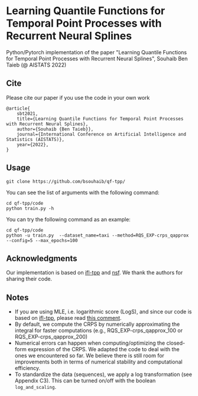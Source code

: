 # Learning Quantile Functions for Temporal Point Processes with Recurrent Neural Splines

Python/Pytorch implementation of the paper "Learning Quantile Functions for Temporal Point Processes with Recurrent Neural Splines", Souhaib Ben Taieb (@ AISTATS 2022)

## Cite
Please cite our paper if you use the code in your own work
```
@article{
    sbt2021,
    title={Learning Quantile Functions for Temporal Point Processes with Recurrent Neural Splines},
    author={Souhaib {Ben Taieb}},
    journal={International Conference on Artificial Intelligence and Statistics (AISTATS)},
    year={2022},
}
```

## Usage

```
git clone https://github.com/bsouhaib/qf-tpp/
```

You can see the list of arguments with the following command:

```
cd qf-tpp/code
python train.py -h
```

You can try the following command as an example:

```
cd qf-tpp/code
python -u train.py  --dataset_name=taxi --method=RQS_EXP-crps_qapprox  --config=5 --max_epochs=100
```


## Acknowledgments

Our implementation is based on [ifl-tpp](https://github.com/shchur/ifl-tpp/tree/original-code/code) and [nsf](https://github.com/bayesiains/nsf). We thank the authors for sharing their code.

## Notes

- If you are using MLE, i.e. logarithmic score (LogS), and since our code is based on [ifl-tpp](https://github.com/shchur/ifl-tpp/tree/original-code/code), please read [this comment](https://github.com/shchur/ifl-tpp/blob/master/README.md#mistakes-in-the-old-version).
- By default, we compute the CRPS by numerically approximating the integral for faster computations (e.g., RQS_EXP-crps_qapprox_100 or RQS_EXP-crps_qapprox_200)
- Numerical errors can happen when computing/optimizing the closed-form expression of the CRPS. We adapted the code to deal with the ones we encountered so far. We believe there is still room for improvements both in terms of numerical stability and computational efficiency.
- To standardize the data (sequences), we apply a log transformation (see Appendix C3). This can be turned on/off with the boolean ``log_and_scaling``.

